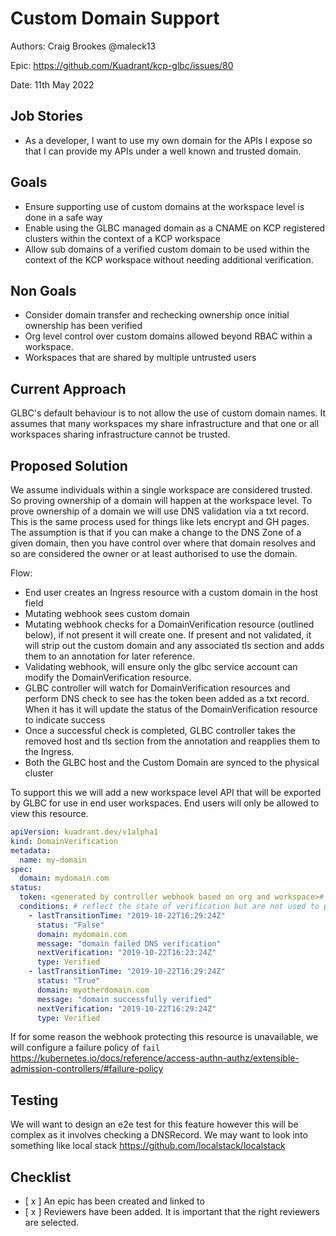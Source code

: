 # Custom Domain Support

Authors: Craig Brookes @maleck13

Epic: https://github.com/Kuadrant/kcp-glbc/issues/80

Date: 11th May 2022


## Job Stories

- As a developer, I want to use my own domain for the APIs I expose so that I can provide my APIs under a well known and trusted domain.


## Goals

- Ensure supporting use of custom domains at the workspace level is done in a safe way
- Enable using the GLBC managed domain as a CNAME on KCP registered clusters within the context of a KCP workspace
- Allow sub domains of a verified custom domain to be used within the context of the KCP workspace without needing additional verification.

## Non Goals

- Consider domain transfer and rechecking ownership once initial ownership has been verified
- Org level control over custom domains allowed beyond RBAC within a workspace.
- Workspaces that are shared by multiple untrusted users

## Current Approach

GLBC's default behaviour is to not allow the use of custom domain names. It assumes that many workspaces my share infrastructure and that one or all workspaces sharing infrastructure cannot be trusted.


## Proposed Solution


We assume individuals within a single workspace are considered trusted. So proving ownership of a domain will happen at the workspace level.
To prove ownership of a domain we will use DNS validation via a txt record. This is the same process used for things like lets encrypt and GH pages. The assumption is that if you can make a change to the DNS Zone of a given domain, then you have control over where that domain resolves and so are considered the owner or at least authorised to use the domain.
 

Flow:

- End user creates an Ingress resource with a custom domain in the host field 
- Mutating webhook sees custom domain 
- Mutating webhook checks for a DomainVerification resource (outlined below), if not present it will create one. If present and not validated, it will strip out the custom domain and any associated tls section and adds them to an annotation for later reference.
- Validating webhook, will ensure only the glbc service account can modify the DomainVerification resource.
- GLBC controller will watch for DomainVerification resources and perform DNS check to see has the token been added as a txt record. When it has it will update the status of the DomainVerification resource to indicate success
- Once a successful check is completed, GLBC controller takes the removed host and tls section from the annotation and reapplies them to the Ingress. 
- Both the GLBC host and the Custom Domain are synced to the physical cluster

To support this we will add a new workspace level API that will be exported by GLBC for use in end user workspaces. End users will only be allowed to view this resource. 

```yaml 
apiVersion: kuadrant.dev/v1alpha1
kind: DomainVerification
metadata:
  name: my-domain
spec:
  domain: mydomain.com
status:
  token: <generated by controller webhook based on org and workspace># this value is protected by the validating webhook  
  conditions: # reflect the state of verification but are not used to prove verification
    - lastTransitionTime: "2019-10-22T16:29:24Z"
      status: "False"
      domain: mydomain.com
      message: "domain failed DNS verification"
      nextVerification: "2019-10-22T16:23:24Z"
      type: Verified  
    - lastTransitionTime: "2019-10-22T16:29:24Z"
      status: "True"
      domain: myotherdomain.com
      message: "domain successfully verified"
      nextVerification: "2019-10-22T16:29:24Z"
      type: Verified        
```

If for some reason the webhook protecting this resource is unavailable, we will configure a failure policy of ```fail``` https://kubernetes.io/docs/reference/access-authn-authz/extensible-admission-controllers/#failure-policy    


## Testing

We will want to design an e2e test for this feature however this will be complex as it involves checking a DNSRecord. We may want to look into something like local stack https://github.com/localstack/localstack


## Checklist

- [ x ] An epic has been created and linked to
- [ x ] Reviewers have been added. It is important that the right reviewers are selected. 